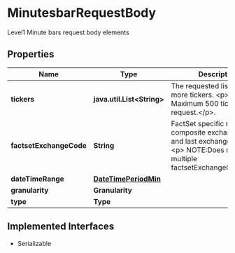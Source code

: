 

# MinutesbarRequestBody

Level1 Minute bars request body elements

## Properties

Name | Type | Description | Notes
------------ | ------------- | ------------- | -------------
**tickers** | **java.util.List&lt;String&gt;** | The requested list of one or more tickers. &lt;p&gt; NOTE: Maximum 500 tickers per request.&lt;/p&gt;.    | 
**factsetExchangeCode** | **String** | FactSet specific regional or composite exchange code and last exchange code. &lt;p&gt; NOTE:Does not support multiple factsetExchangeCodes&lt;/p&gt;.  | 
**dateTimeRange** | [**DateTimePeriodMin**](DateTimePeriodMin.md) |  | 
**granularity** | **Granularity** |  | 
**type** | **Type** |  | 


## Implemented Interfaces

* Serializable


